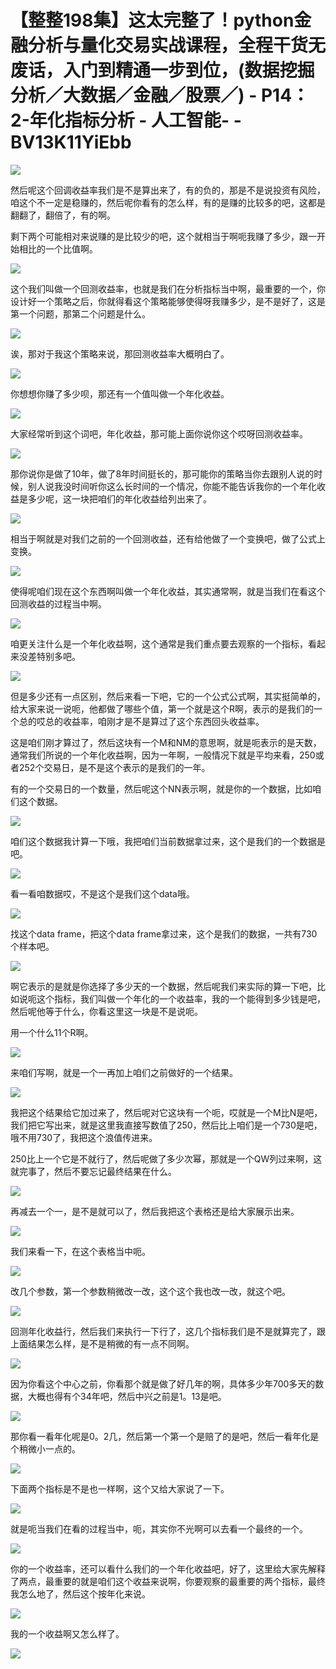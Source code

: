 # 【整整198集】这太完整了！python金融分析与量化交易实战课程，全程干货无废话，入门到精通一步到位，(数据挖掘分析／大数据／金融／股票／) - P14：2-年化指标分析 - 人工智能- - BV13K11YiEbb

![](img/b4fb986685e38c922228c24b1cc0c6a7_0.png)

然后呢这个回调收益率我们是不是算出来了，有的负的，那是不是说投资有风险，咱这个不一定是稳赚的，然后呢你看有的怎么样，有的是赚的比较多的吧，这都是翻翻了，翻倍了，有的啊。

剩下两个可能相对来说赚的是比较少的吧，这个就相当于啊呃我赚了多少，跟一开始相比的一个比值啊。

![](img/b4fb986685e38c922228c24b1cc0c6a7_2.png)

这个我们叫做一个回测收益率，也就是我们在分析指标当中啊，最重要的一个，你设计好一个策略之后，你就得看这个策略能够使得呀我赚多少，是不是好了，这是第一个问题，那第二个问题是什么。



![](img/b4fb986685e38c922228c24b1cc0c6a7_4.png)

诶，那对于我这个策略来说，那回测收益率大概明白了。

![](img/b4fb986685e38c922228c24b1cc0c6a7_6.png)

你想想你赚了多少呗，那还有一个值叫做一个年化收益。

![](img/b4fb986685e38c922228c24b1cc0c6a7_8.png)

大家经常听到这个词吧，年化收益，那可能上面你说你这个哎呀回测收益率。

![](img/b4fb986685e38c922228c24b1cc0c6a7_10.png)

那你说你是做了10年，做了8年时间挺长的，那可能你的策略当你去跟别人说的时候，别人说我没时间听你这么长时间的一个情况，你能不能告诉我你的一个年化收益是多少呢，这一块把咱们的年化收益给列出来了。



![](img/b4fb986685e38c922228c24b1cc0c6a7_12.png)

相当于啊就是对我们之前的一个回测收益，还有给他做了一个变换吧，做了公式上变换。

![](img/b4fb986685e38c922228c24b1cc0c6a7_14.png)

使得呢咱们现在这个东西啊叫做一个年化收益，其实通常啊，就是当我们在看这个回测收益的过程当中啊。

![](img/b4fb986685e38c922228c24b1cc0c6a7_16.png)

咱更关注什么是一个年化收益啊，这个通常是我们重点要去观察的一个指标，看起来没差特别多吧。

![](img/b4fb986685e38c922228c24b1cc0c6a7_18.png)

但是多少还有一点区别，然后来看一下吧，它的一个公式公式啊，其实挺简单的，给大家来说一说呃，他都做了哪些个值，第一个就是这个R啊，表示的是我们的一个总的哎总的收益率，咱刚才是不是算过了这个东西回头收益率。

这是咱们刚才算过了，然后这块有一个M和NM的意思啊，就是呃表示的是天数，通常我们所说的一个年化收益啊，因为一年啊，一般情况下就是平均来看，250或者252个交易日，是不是这个表示的是我们的一年。

有的一个交易日的一个数量，然后呢这个NN表示啊，就是你的一个数据，比如咱们这个数据。

![](img/b4fb986685e38c922228c24b1cc0c6a7_20.png)

咱们这个数据我计算一下哦，我把咱们当前数据拿过来，这个是我们的一个数据是吧。

![](img/b4fb986685e38c922228c24b1cc0c6a7_22.png)

看一看咱数据哎，不是这个是我们这个data哦。

![](img/b4fb986685e38c922228c24b1cc0c6a7_24.png)

找这个data frame，把这个data frame拿过来，这个是我们的数据，一共有730个样本吧。



![](img/b4fb986685e38c922228c24b1cc0c6a7_26.png)

啊它表示的是就是你选择了多少天的一个数据，然后呢我们来实际的算一下吧，比如说呃这个指标，我们叫做一个年化的一个收益率，我的一个能得到多少钱是吧，然后呢他等于什么，你看这里这一块是不是说呃。

用一个什么11个R啊。

![](img/b4fb986685e38c922228c24b1cc0c6a7_28.png)

来咱们写啊，就是一个一再加上咱们之前做好的一个结果。

![](img/b4fb986685e38c922228c24b1cc0c6a7_30.png)

我把这个结果给它加过来了，然后呢对它这块有一个呃，哎就是一个M比N是吧，我们把它写出来，就是这里我直接写数值了250，然后比上咱们是一个730是吧，哦不用730了，我把这个浪值传进来。

250比上一个它是不就行了，然后呢做了多少次幂，那就是一个QW列过来啊，这就完事了，然后不要忘记最终结果在什么。



![](img/b4fb986685e38c922228c24b1cc0c6a7_32.png)

再减去一个一，是不是就可以了，然后我把这个表格还是给大家展示出来。

![](img/b4fb986685e38c922228c24b1cc0c6a7_34.png)

我们来看一下，在这个表格当中呃。

![](img/b4fb986685e38c922228c24b1cc0c6a7_36.png)

改几个参数，第一个参数稍微改一改，这个这个我也改一改，就这个吧。

![](img/b4fb986685e38c922228c24b1cc0c6a7_38.png)

回测年化收益行，然后我们来执行一下行了，这几个指标我们是不是就算完了，跟上面结果怎么样，是不是稍微的有一点不同啊。



![](img/b4fb986685e38c922228c24b1cc0c6a7_40.png)

因为你看这个中心之前，你看那个就是做了好几年的啊，具体多少年700多天的数据，大概也得有个34年吧，然后中兴之前是1。13是吧。



![](img/b4fb986685e38c922228c24b1cc0c6a7_42.png)

那你看一看年化呢是0。2几，然后第一个第一个是赔了的是吧，然后一看年化是个稍微小一点的。

![](img/b4fb986685e38c922228c24b1cc0c6a7_44.png)

下面两个指标是不是也一样啊，这个又给大家说了一下。

![](img/b4fb986685e38c922228c24b1cc0c6a7_46.png)

就是呃当我们在看的过程当中，呃，其实你不光啊可以去看一个最终的一个。

![](img/b4fb986685e38c922228c24b1cc0c6a7_48.png)

你的一个收益率，还可以看什么我们的一个年化收益吧，好了，这里给大家先解释了两点，最重要的就是咱们这个收益来说啊，你要观察的最重要的两个指标，最终我怎么地了，然后这个按年化来说。



![](img/b4fb986685e38c922228c24b1cc0c6a7_50.png)

我的一个收益啊又怎么样了。

![](img/b4fb986685e38c922228c24b1cc0c6a7_52.png)